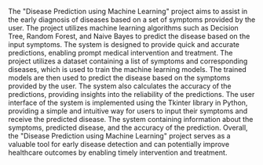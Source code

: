 The "Disease Prediction using Machine Learning" project aims to assist in the early diagnosis of diseases based on a set of symptoms provided by the user. 
The project utilizes machine learning algorithms such as Decision Tree, Random Forest, and Naive Bayes to predict the disease based on the input symptoms. 
The system is designed to provide quick and accurate predictions, enabling prompt medical intervention and treatment. 
The project utilizes a dataset containing a list of symptoms and corresponding diseases, which is used to train the machine learning models. 
The trained models are then used to predict the disease based on the symptoms provided by the user. 
The system also calculates the accuracy of the predictions, providing insights into the reliability of the predictions. 
The user interface of the system is implemented using the Tkinter library in Python, providing a simple and intuitive way for users to input their symptoms and receive the predicted disease. 
The system containing information about the symptoms, predicted disease, and the accuracy of the prediction. 
Overall, the "Disease Prediction using Machine Learning" project serves as a valuable tool for early disease detection and can potentially improve healthcare outcomes by enabling timely intervention and treatment.

